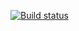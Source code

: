 [![Build status](https://ci.appveyor.com/api/projects/status/cr7j5254pthhqqsa?svg=true)](https://ci.appveyor.com/project/ErmEvgeniy/order-a-card)
